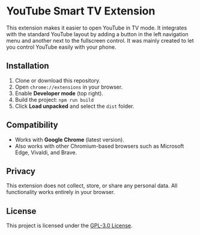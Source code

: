 # YouTube Smart TV Extension

This extension makes it easier to open YouTube in TV mode. It integrates with the standard YouTube layout by adding a button in the left navigation menu and another next to the fullscreen control. It was mainly created to let you control YouTube easily with your phone.


## Installation

1. Clone or download this repository.
2. Open `chrome://extensions` in your browser.
3. Enable **Developer mode** (top right).
4. Build the project: `npm run build`
5. Click **Load unpacked** and select the `dist` folder.


## Compatibility

- Works with **Google Chrome** (latest version).  
- Also works with other Chromium-based browsers such as Microsoft Edge, Vivaldi, and Brave.


## Privacy

This extension does not collect, store, or share any personal data. All functionality works entirely in your browser.


## License

This project is licensed under the [GPL-3.0 License](./LICENSE).  

